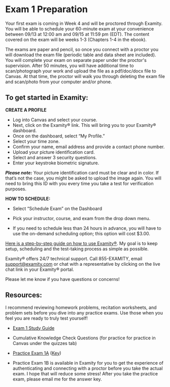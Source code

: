 # Exam 1 Preparation

Your first exam is coming in Week 4 and will be proctored through Examity.  You will be able to schedule your 60-minute exam at your convenience between 09/13 at 12:00 am and 09/15 at 11:59 pm (EDT).  The content covered on the exam will be weeks 1-3 (Chapters 1-4 in the ebook).     

The exams are paper and pencil, so once you connect with a proctor you will download the exam file (periodic table and data sheet are included).  You will complete your exam on separate paper under the proctor's supervision.  After 50 minutes, you will have additional time to scan/photograph your work and upload the file as a pdf/doc/docx file to Canvas.  At that time, the proctor will walk you through deleting the exam file and scan/photo from your computer and/or phone.

## To get started in Examity:

**CREATE A PROFILE**

* Log into Canvas and select your course.
* Next, click on the Examity® link. This will bring you to your Examity® dashboard.
* Once on the dashboard, select “My Profile.”
* Select your time zone.
* Confirm your name, email address and provide a contact phone number.
* Upload your picture identification card.
* Select and answer 3 security questions.
* Enter your keystroke biometric signature.

_**Please note:**_
Your picture identification card must be clear and in color. If that’s not the case, you might be asked to upload the image again. You will need to bring this ID with you every time you take a test for verification purposes.

**HOW TO SCHEDULE:**
* Select “Schedule Exam” on the Dashboard

* Pick your instructor, course, and exam from the drop down menu.

* If you need to schedule less than 24 hours in advance, you will have to use the on-demand scheduling option; this option will cost $3.00.


[Here is a step-by-step guide on how to use Examity®](https://media.ed.science.psu.edu/sites/media/ed/files/documents/general_psu_canvas_studentpay_quick_guide.pdf). My goal is to keep setup, scheduling and the test-taking process as simple as possible. 

Examity® offers 24/7 technical support.   Call 855-EXAMITY, email support@examity.com or chat with a representative by clicking on the live chat link in your Examity® portal.

Please let me know if you have questions or concerns!


## Resources:
I recommend reviewing homework problems, recitation worksheets, and problem sets before you dive into any practice exams.  Use those when you feel you are ready to truly test yourself!

* [Exam 1 Study Guide](https://media.ed.science.psu.edu/sites/media/ed/files/documents/exam_1_study_guide.pdf)

* Cumulative Knowledge Check Questions (for practice for practice in Canvas under the quizzes tab)

* [Practice Exam 1A](https://media.ed.science.psu.edu/sites/media/ed/files/documents/chem_110_practice_exam_1a.pdf) ([Key](https://media.ed.science.psu.edu/sites/media/ed/files/documents/chem_110_practice_exam_1a_key.pdf))

* Practice Exam 1B is available in Examity for you to get the experience of authenticating and connecting with a proctor before you take the actual exam.  I hope that will reduce some stress!  After you take the practice exam, please email me for the answer key.